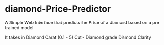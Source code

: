 # diamond-Price-Predictor
A Simple Web Interface that predicts the Price of a diamond based on a pre trained model 

It takes in 
Diamond Carat (0.1 - 5)
Cut - 
Diamond grade
Diamond Clarity 